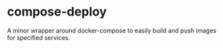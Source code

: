 # compose-deploy
A minor wrapper around docker-compose to easily build and push images for specified services.
